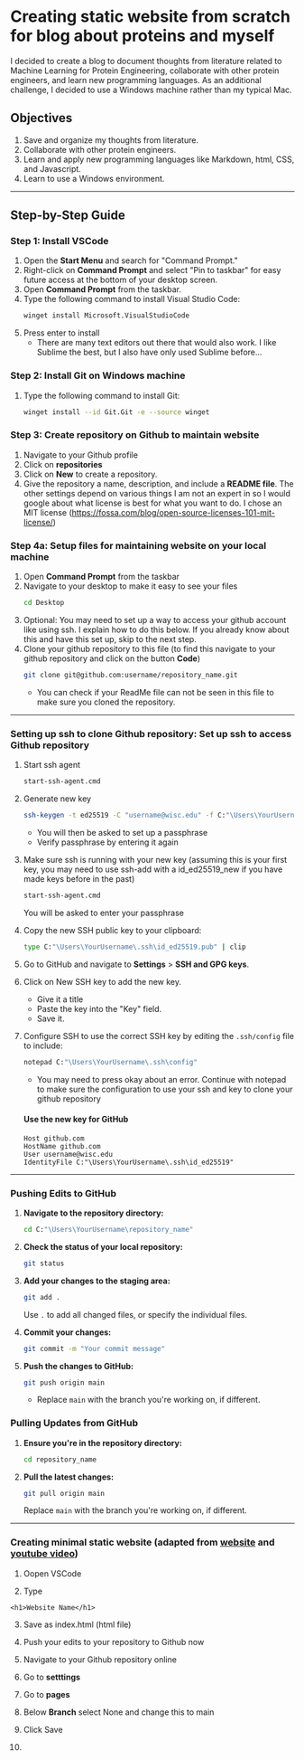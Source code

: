 # Creating static website from scratch for blog about proteins and myself

I decided to create a blog to document thoughts from literature related to Machine Learning for Protein Engineering, collaborate with other protein engineers, and learn new programming languages. As an additional challenge, I decided to use a Windows machine rather than my typical Mac.

## Objectives
1. Save and organize my thoughts from literature.
2. Collaborate with other protein engineers.
3. Learn and apply new programming languages like Markdown, html, CSS, and Javascript.
4. Learn to use a Windows environment.

---

## Step-by-Step Guide

### Step 1: Install VSCode
1. Open the **Start Menu** and search for "Command Prompt."
2. Right-click on **Command Prompt** and select "Pin to taskbar" for easy future access at the bottom of your desktop screen.
3. Open **Command Prompt** from the taskbar.
4. Type the following command to install Visual Studio Code:
   ```bash
   winget install Microsoft.VisualStudioCode
   ```
6. Press enter to install
   - There are many text editors out there that would also work. I like Sublime the best, but I also have only used Sublime before...

### Step 2: Install Git on Windows machine
1. Type the following command to install Git:
   ```bash
   winget install --id Git.Git -e --source winget
   ```

### Step 3: Create repository on Github to maintain website
1. Navigate to your Github profile
2. Click on **repositories**
3. Click on **New** to create a repository.
4. Give the repository a name, description, and include a **README file**. The other settings depend on various things I am not an expert in so I would google about what license is best
   for what you want to do. I chose an MIT license (https://fossa.com/blog/open-source-licenses-101-mit-license/)

### Step 4a: Setup files for maintaining website on your local machine
1. Open **Command Prompt** from the taskbar
2. Navigate to your desktop to make it easy to see your files
   ```bash
   cd Desktop
   ```
3. Optional: You may need to set up a way to access your github account like using ssh. I explain how to do this below. If you already know about this and have this set up, skip to the next step.
4. Clone your github repository to this file (to find this navigate to your github repository and click on the button **Code**)
   ```bash
   git clone git@github.com:username/repository_name.git
   ```
   - You can check if your ReadMe file can not be seen in this file to make sure you cloned the repository.

---

### Setting up ssh to clone Github repository: Set up ssh to access Github repository
1. Start ssh agent
   ```bash
   start-ssh-agent.cmd
   ```
3. Generate new key
    ```bash
    ssh-keygen -t ed25519 -C "username@wisc.edu" -f C:"\Users\YourUsername\.ssh\id_ed25519"
    ```
    - You will then be asked to set up a passphrase
    - Verify passphrase by entering it again

3. Make sure ssh is running with your new key (assuming this is your first key, you may need to use ssh-add with a id_ed25519_new if you have made keys before in the past)
   ```bash
   start-ssh-agent.cmd
   ```
   You will be asked to enter your passphrase

4. Copy the new SSH public key to your clipboard: 
    ```bash
    type C:"\Users\YourUsername\.ssh\id_ed25519.pub" | clip
    ```

8. Go to GitHub and navigate to **Settings** > **SSH and GPG keys**.

9. Click on New SSH key to add the new key. 
    - Give it a title
    - Paste the key into the "Key" field. 
    - Save it.

10. Configure SSH to use the correct SSH key by editing the `.ssh/config` file to include:
     ```bash
    notepad C:"\Users\YourUsername\.ssh\config"
    ```
     - You may need to press okay about an error. Continue with notepad to make sure the configuration to use your ssh and key to clone your github repository
   
    #### Use the new key for GitHub
    ```
    Host github.com
    HostName github.com
    User username@wisc.edu
    IdentityFile C:"\Users\YourUsername\.ssh\id_ed25519"
    ```

---

### Pushing Edits to GitHub

1. **Navigate to the repository directory:**

    ```bash
    cd C:"\Users\YourUsername\repository_name"
    ```

2. **Check the status of your local repository:**

    ```bash
    git status
    ```

3. **Add your changes to the staging area:**

    ```bash
    git add .
    ```

    Use `.` to add all changed files, or specify the individual files.

4. **Commit your changes:**

    ```bash
    git commit -m "Your commit message"
    ```

5. **Push the changes to GitHub:**

    ```bash
    git push origin main
    ```
    - Replace `main` with the branch you're working on, if different.

### Pulling Updates from GitHub

1. **Ensure you're in the repository directory:**

    ```bash
    cd repository_name
    ```

2. **Pull the latest changes:**

    ```bash
    git pull origin main
    ```

    Replace `main` with the branch you're working on, if different.

---

### Creating minimal static website (adapted from [website](https://tinyprojects.dev/guides/tiny_website) and [youtube video](https://www.youtube.com/watch?v=QJdiEyeJzC4))

1. Oopen VSCode

2. Type
```
<h1>Website Name</h1>
```

3. Save as index.html (html file)

4. Push your edits to your repository to Github now

5. Navigate to your Github repository online

6. Go to **setttings**

7. Go to **pages**

8. Below **Branch** select None and change this to main

9. Click Save

10. 

